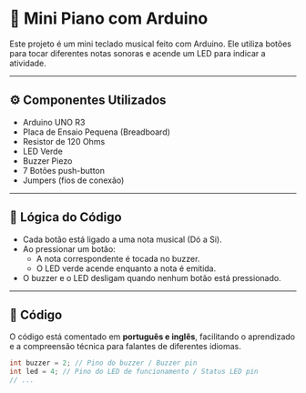 # 🎵 Mini Piano com Arduino

Este projeto é um mini teclado musical feito com Arduino. Ele utiliza botões para tocar diferentes notas sonoras e acende um LED para indicar a atividade.

---

## ⚙️ Componentes Utilizados

- Arduino UNO R3
- Placa de Ensaio Pequena (Breadboard)
- Resistor de 120 Ohms
- LED Verde
- Buzzer Piezo
- 7 Botões push-button
- Jumpers (fios de conexão)

---

## 🧠 Lógica do Código

- Cada botão está ligado a uma nota musical (Dó a Si).
- Ao pressionar um botão:
  - A nota correspondente é tocada no buzzer.
  - O LED verde acende enquanto a nota é emitida.
- O buzzer e o LED desligam quando nenhum botão está pressionado.

---

## 📄 Código

O código está comentado em **português e inglês**, facilitando o aprendizado e a compreensão técnica para falantes de diferentes idiomas.

```cpp
int buzzer = 2; // Pino do buzzer / Buzzer pin
int led = 4; // Pino do LED de funcionamento / Status LED pin
// ...
